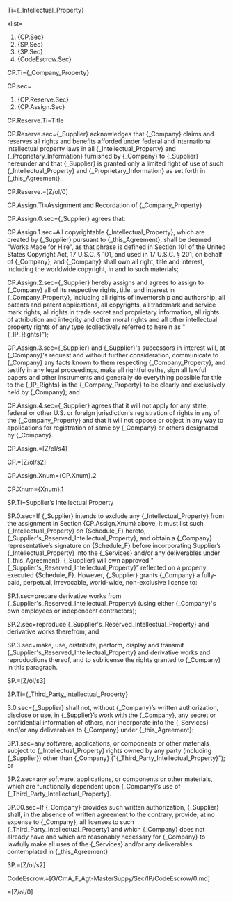Ti={_Intellectual_Property}

xlist=<ol><li>{CP.Sec}</li><li>{SP.Sec}</li><li>{3P.Sec}</li><li>{CodeEscrow.Sec}</li></ol>

CP.Ti={_Company_Property}

CP.sec=<ol><li>{CP.Reserve.Sec}</li><li>{CP.Assign.Sec}</li></ol>

CP.Reserve.Ti=Title

CP.Reserve.sec={_Supplier} acknowledges that {_Company} claims and reserves all rights and benefits afforded under federal and international intellectual property laws in all {_Intellectual_Property} and {_Proprietary_Information} furnished by {_Company} to {_Supplier} hereunder and that {_Supplier} is granted only a limited right of use of such {_Intellectual_Property} and {_Proprietary_Information} as set forth in {_this_Agreement}.

CP.Reserve.=[Z/ol/0]


CP.Assign.Ti=Assignment and Recordation of {_Company_Property}

CP.Assign.0.sec={_Supplier} agrees that:

CP.Assign.1.sec=All copyrightable {_Intellectual_Property}, which are created by {_Supplier} pursuant to {_this_Agreement}, shall be deemed "Works Made for Hire", as that phrase is defined in Section 101 of the United States Copyright Act, 17 U.S.C. § 101, and used in 17 U.S.C. § 201, on behalf of {_Company}, and {_Company} shall own all right, title and interest, including the worldwide copyright, in and to such materials;

CP.Assign.2.sec={_Supplier} hereby assigns and agrees to assign to {_Company} all of its respective rights, title, and interest in {_Company_Property}, including all rights of inventorship and authorship, all patents and patent applications, all copyrights, all trademark and service mark rights, all rights in trade secret and proprietary information, all rights of attribution and integrity and other moral rights and all other intellectual property rights of any type (collectively referred to herein as "{_IP_Rights}”);

CP.Assign.3.sec={_Supplier} and {_Supplier}'s successors in interest will, at {_Company}'s request and without further consideration, communicate to {_Company} any facts known to them respecting {_Company_Property}, and testify in any legal proceedings, make all rightful oaths, sign all lawful papers and other instruments and generally do everything possible for title to the {_IP_Rights} in the {_Company_Property} to be clearly and exclusively held by {_Company}; and

CP.Assign.4.sec={_Supplier} agrees that it will not apply for any state, federal or other U.S. or foreign jurisdiction's registration of rights in any of the {_Company_Property} and that it will not oppose or object in any way to applications for registration of same by {_Company} or others designated by {_Company}.

CP.Assign.=[Z/ol/s4]

CP.=[Z/ol/s2]

CP.Assign.Xnum={CP.Xnum}.2

CP.Xnum={Xnum}.1


SP.Ti=Supplier’s Intellectual Property

SP.0.sec=If {_Supplier} intends to exclude any {_Intellectual_Property} from the assignment in Section {CP.Assign.Xnum} above, it must list such {_Intellectual_Property} on {Schedule_F} hereto, {_Supplier's_Reserved_Intellectual_Property}, and obtain a {_Company} representative’s signature on {Schedule_F} before incorporating Supplier’s {_Intellectual_Property} into the {_Services} and/or any deliverables under {_this_Agreement}. {_Supplier} will own approved "{_Supplier's_Reserved_Intellectual_Property}” reflected on a properly executed {Schedule_F}. However, {_Supplier} grants {_Company} a fully-paid, perpetual, irrevocable, world-wide, non-exclusive license to: 

SP.1.sec=prepare derivative works from {_Supplier's_Reserved_Intellectual_Property} (using either {_Company}'s own employees or independent contractors);

SP.2.sec=reproduce {_Supplier's_Reserved_Intellectual_Property} and derivative works therefrom; and

SP.3.sec=make, use, distribute, perform, display and transmit {_Supplier's_Reserved_Intellectual_Property} and derivative works and reproductions thereof, and to sublicense the rights granted to {_Company} in this paragraph.

SP.=[Z/ol/s3]


3P.Ti={_Third_Party_Intellectual_Property}

3.0.sec={_Supplier} shall not, without {_Company}’s written authorization, disclose or use, in {_Supplier}’s work with the {_Company}, any secret or confidential information of others, nor incorporate into the {_Services} and/or any deliverables to {_Company} under {_this_Agreement}:

3P.1.sec=any software, applications, or components or other materials subject to {_Intellectual_Property} rights owned by any party (including {_Supplier}) other than {_Company} ("{_Third_Party_Intellectual_Property}”); or

3P.2.sec=any software, applications, or components or other materials, which are functionally dependent upon {_Company}’s use of {_Third_Party_Intellectual_Property}.

3P.00.sec=If {_Company} provides such written authorization, {_Supplier} shall, in the absence of written agreement to the contrary, provide, at no expense to {_Company}, all licenses to such {_Third_Party_Intellectual_Property} and which {_Company} does not already have and which are reasonably necessary for {_Company} to lawfully make all uses of the {_Services} and/or any deliverables contemplated in {_this_Agreement}

3P.=[Z/ol/s2]

CodeEscrow.=[G/CmA_F_Agt-MasterSuppy/Sec/IP/CodeEscrow/0.md]

=[Z/ol/0]
